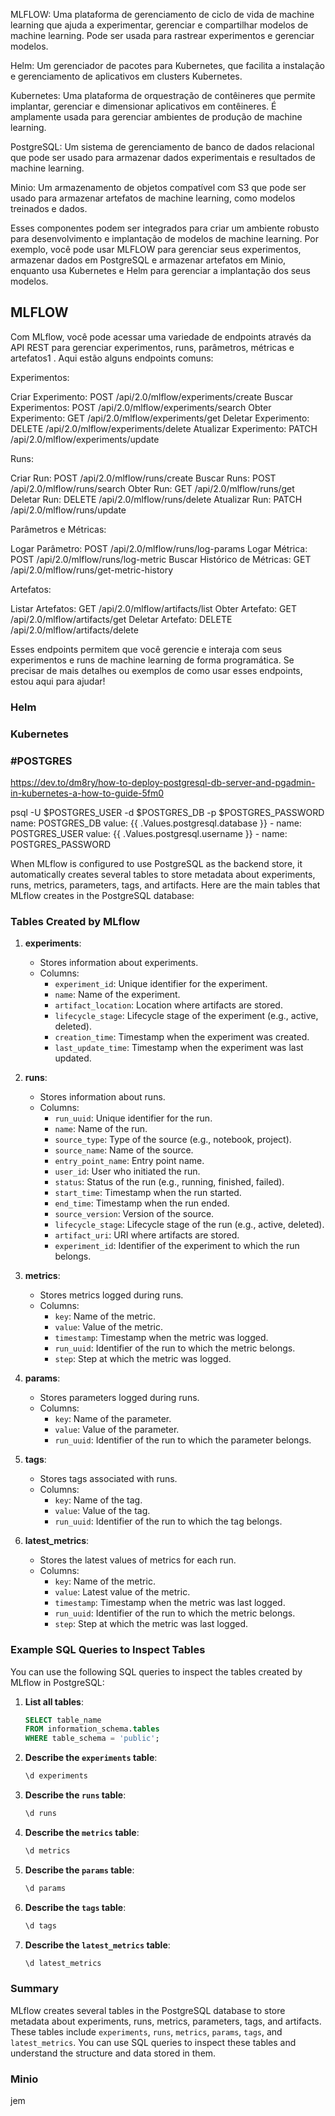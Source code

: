 

MLFLOW: Uma plataforma de gerenciamento de ciclo de vida de machine learning que ajuda a experimentar, gerenciar e compartilhar modelos de machine learning. Pode ser usada para rastrear experimentos e gerenciar modelos.

Helm: Um gerenciador de pacotes para Kubernetes, que facilita a instalação e gerenciamento de aplicativos em clusters Kubernetes.

Kubernetes: Uma plataforma de orquestração de contêineres que permite implantar, gerenciar e dimensionar aplicativos em contêineres. É amplamente usada para gerenciar ambientes de produção de machine learning.

PostgreSQL: Um sistema de gerenciamento de banco de dados relacional que pode ser usado para armazenar dados experimentais e resultados de machine learning.

Minio: Um armazenamento de objetos compatível com S3 que pode ser usado para armazenar artefatos de machine learning, como modelos treinados e dados.

Esses componentes podem ser integrados para criar um ambiente robusto para desenvolvimento e implantação de modelos de machine learning. Por exemplo, você pode usar MLFLOW para gerenciar seus experimentos, armazenar dados em PostgreSQL e armazenar artefatos em Minio, enquanto usa Kubernetes e Helm para gerenciar a implantação dos seus modelos.


## MLFLOW

Com MLflow, você pode acessar uma variedade de endpoints através da API REST para gerenciar experimentos, runs, parâmetros, métricas e artefatos1
. Aqui estão alguns endpoints comuns:

Experimentos:

Criar Experimento: POST /api/2.0/mlflow/experiments/create
Buscar Experimentos: POST /api/2.0/mlflow/experiments/search
Obter Experimento: GET /api/2.0/mlflow/experiments/get
Deletar Experimento: DELETE /api/2.0/mlflow/experiments/delete
Atualizar Experimento: PATCH /api/2.0/mlflow/experiments/update

Runs:

Criar Run: POST /api/2.0/mlflow/runs/create
Buscar Runs: POST /api/2.0/mlflow/runs/search
Obter Run: GET /api/2.0/mlflow/runs/get
Deletar Run: DELETE /api/2.0/mlflow/runs/delete
Atualizar Run: PATCH /api/2.0/mlflow/runs/update

Parâmetros e Métricas:

Logar Parâmetro: POST /api/2.0/mlflow/runs/log-params
Logar Métrica: POST /api/2.0/mlflow/runs/log-metric
Buscar Histórico de Métricas: GET /api/2.0/mlflow/runs/get-metric-history

Artefatos:

Listar Artefatos: GET /api/2.0/mlflow/artifacts/list
Obter Artefato: GET /api/2.0/mlflow/artifacts/get
Deletar Artefato: DELETE /api/2.0/mlflow/artifacts/delete

Esses endpoints permitem que você gerencie e interaja com seus experimentos e runs de machine learning de forma programática. Se precisar de mais detalhes ou exemplos de como usar esses endpoints, estou aqui para ajudar!

### Helm

### Kubernetes
 
### #POSTGRES

https://dev.to/dm8ry/how-to-deploy-postgresql-db-server-and-pgadmin-in-kubernetes-a-how-to-guide-5fm0

psql -U $POSTGRES_USER -d $POSTGRES_DB -p $POSTGRES_PASSWORD
 name: POSTGRES_DB
              value: {{ .Values.postgresql.database }}
            - name: POSTGRES_USER
              value: {{ .Values.postgresql.username }}
            - name: POSTGRES_PASSWORD
  
When MLflow is configured to use PostgreSQL as the backend store, it automatically creates several tables to store metadata about experiments, runs, metrics, parameters, tags, and artifacts. Here are the main tables that MLflow creates in the PostgreSQL database:

### Tables Created by MLflow

1. **experiments**:
   - Stores information about experiments.
   - Columns:
     - `experiment_id`: Unique identifier for the experiment.
     - `name`: Name of the experiment.
     - `artifact_location`: Location where artifacts are stored.
     - `lifecycle_stage`: Lifecycle stage of the experiment (e.g., active, deleted).
     - `creation_time`: Timestamp when the experiment was created.
     - `last_update_time`: Timestamp when the experiment was last updated.

2. **runs**:
   - Stores information about runs.
   - Columns:
     - `run_uuid`: Unique identifier for the run.
     - `name`: Name of the run.
     - `source_type`: Type of the source (e.g., notebook, project).
     - `source_name`: Name of the source.
     - `entry_point_name`: Entry point name.
     - `user_id`: User who initiated the run.
     - `status`: Status of the run (e.g., running, finished, failed).
     - `start_time`: Timestamp when the run started.
     - `end_time`: Timestamp when the run ended.
     - `source_version`: Version of the source.
     - `lifecycle_stage`: Lifecycle stage of the run (e.g., active, deleted).
     - `artifact_uri`: URI where artifacts are stored.
     - `experiment_id`: Identifier of the experiment to which the run belongs.

3. **metrics**:
   - Stores metrics logged during runs.
   - Columns:
     - `key`: Name of the metric.
     - `value`: Value of the metric.
     - `timestamp`: Timestamp when the metric was logged.
     - `run_uuid`: Identifier of the run to which the metric belongs.
     - `step`: Step at which the metric was logged.

4. **params**:
   - Stores parameters logged during runs.
   - Columns:
     - `key`: Name of the parameter.
     - `value`: Value of the parameter.
     - `run_uuid`: Identifier of the run to which the parameter belongs.

5. **tags**:
   - Stores tags associated with runs.
   - Columns:
     - `key`: Name of the tag.
     - `value`: Value of the tag.
     - `run_uuid`: Identifier of the run to which the tag belongs.

6. **latest_metrics**:
   - Stores the latest values of metrics for each run.
   - Columns:
     - `key`: Name of the metric.
     - `value`: Latest value of the metric.
     - `timestamp`: Timestamp when the metric was last logged.
     - `run_uuid`: Identifier of the run to which the metric belongs.
     - `step`: Step at which the metric was last logged.

### Example SQL Queries to Inspect Tables

You can use the following SQL queries to inspect the tables created by MLflow in PostgreSQL:

1. **List all tables**:
   ```sql
   SELECT table_name
   FROM information_schema.tables
   WHERE table_schema = 'public';
   ```

2. **Describe the `experiments` table**:
   ```sql
   \d experiments
   ```

3. **Describe the `runs` table**:
   ```sql
   \d runs
   ```

4. **Describe the `metrics` table**:
   ```sql
   \d metrics
   ```

5. **Describe the `params` table**:
   ```sql
   \d params
   ```

6. **Describe the `tags` table**:
   ```sql
   \d tags
   ```

7. **Describe the `latest_metrics` table**:
   ```sql
   \d latest_metrics
   ```

### Summary

MLflow creates several tables in the PostgreSQL database to store metadata about experiments, runs, metrics, parameters, tags, and artifacts. These tables include `experiments`, `runs`, `metrics`, `params`, `tags`, and `latest_metrics`. You can use SQL queries to inspect these tables and understand the structure and data stored in them.

### Minio

jem